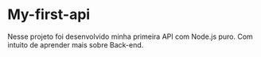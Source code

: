 # My-first-api

Nesse projeto foi desenvolvido minha primeira API com Node.js puro. Com intuito de aprender mais sobre Back-end.
